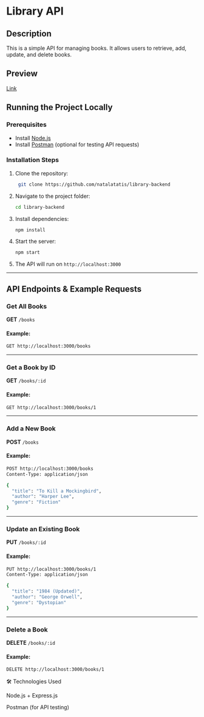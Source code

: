 # Library API

## Description
This is a simple API for managing books. It allows users to retrieve, add, update, and delete books.


## Preview  
[Link](https://codesandbox.io/p/devbox/library-backend-k46f8r) 

## Running the Project Locally

### Prerequisites
- Install [Node.js](https://nodejs.org/)
- Install [Postman](https://www.postman.com/) (optional for testing API requests)

### Installation Steps
1. Clone the repository:
   ```sh
	git clone https://github.com/natalatatis/library-backend
   ```
2. Navigate to the project folder:
   ```sh
   cd library-backend
   ```
3. Install dependencies:
   ```sh
   npm install
   ```
4. Start the server:
   ```sh
   npm start
   ```
5. The API will run on `http://localhost:3000`

---

## API Endpoints & Example Requests

### Get All Books  
**GET** `/books`  
#### Example:
```sh
GET http://localhost:3000/books
```

---

### Get a Book by ID  
**GET** `/books/:id`  
#### Example:
```sh
GET http://localhost:3000/books/1
```

---

### Add a New Book  
**POST** `/books`  
#### Example:
```sh
POST http://localhost:3000/books
Content-Type: application/json

{
  "title": "To Kill a Mockingbird",
  "author": "Harper Lee",
  "genre": "Fiction"
}
```

---

### Update an Existing Book  
**PUT** `/books/:id`  
#### Example:
```sh
PUT http://localhost:3000/books/1
Content-Type: application/json

{
  "title": "1984 (Updated)",
  "author": "George Orwell",
  "genre": "Dystopian"
}
```

---

### Delete a Book  
**DELETE** `/books/:id`  
#### Example:
```sh
DELETE http://localhost:3000/books/1
```

🛠 Technologies Used

Node.js + Express.js

Postman (for API testing)
